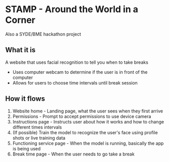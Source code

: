 # STAMP - Around the World in a Corner
Also a SYDE/BME hackathon project


## What it is
A website that uses facial recognition to tell you when to take breaks
- Uses computer webcam to determine if the user is in front of the computer
- Allows for users to choose time intervals until break session

## How it flows
1. Website home - Landing page, what the user sees when they first arrive
2. Permissions - Prompt to accept permissions to use device camera
3. Instructions page - Instructs user about how it works and how to change different times intervals
4. (If possible) Train the model to recognize the user's face using profile shots or live training data
5. Functioning service page - When the model is running, basically the app is being used
6. Break time page - When the user needs to go take a break
